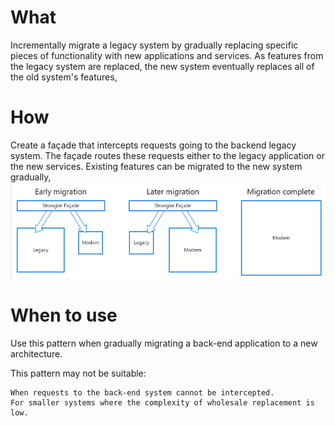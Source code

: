 # What
Incrementally migrate a legacy system by gradually replacing specific pieces of functionality with new applications and services. As features from the legacy system are replaced, the new system eventually replaces all of the old system's features,

# How
Create a façade that intercepts requests going to the backend legacy system. The façade routes these requests either to the legacy application or the new services. Existing features can be migrated to the new system gradually,
![picture 9](../../images/d1df13377a25e2d07c575fb01f390b8ac7ae6ea160f1b218aa98bd1134ec3c3b.png)  


# When to use
Use this pattern when gradually migrating a back-end application to a new architecture.

This pattern may not be suitable:

    When requests to the back-end system cannot be intercepted.
    For smaller systems where the complexity of wholesale replacement is low.

  